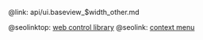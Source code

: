 @link: api/ui.baseview_$width_other.md

@seolinktop: [web control library](https://webix.com)
@seolink: [context menu](https://webix.com/widget/contextmenu/)